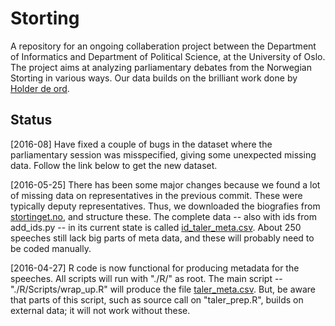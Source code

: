 # Storting
A repository for an ongoing collaberation project between the Department of Informatics and Department of Political Science, at the University of Oslo. The project aims at analyzing parliamentary debates from the Norwegian Storting in various ways. Our data builds on the brilliant work done by [Holder de ord](https://github.com/holderdeord).

## Status

[2016-08] Have fixed a couple of bugs in the dataset where the parliamentary session was misspecified, giving some unexpected missing data. Follow the link below to get the new dataset.

[2016-05-25] There has been some major changes because we found a lot of missing data on representatives in the previous commit. These were typically deputy representatives. Thus, we downloaded the biografies from [stortinget.no](https://www.stortinget.no/no/Representanter-og-komiteer/Representantene/Biografier/), and structure these. The complete data -- also with ids from add\_ids.py -- in its current state is called [id\_taler\_meta.csv](http://folk.uio.no/martigso/storting). About 250 speeches still lack big parts of meta data, and these will probably need to be coded manually.

[2016-04-27] R code is now functional for producing metadata for the speeches. All scripts will run with "./R/" as root. The main script -- "./R/Scripts/wrap\_up.R" will produce the file [taler\_meta.csv](http://folk.uio.no/martigso/storting/). But, be aware that parts of this script, such as source call on "taler_prep.R", builds on external data; it will not work without these.
